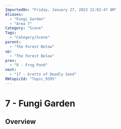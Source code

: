 ```yaml
---
ImportedOn: "Friday, January 27, 2023 12:02:47 AM"
Aliases:
  - "Fungi Garden"
  - "Area 7"
Category: "Scene"
Tags:
  - "Category/Scene"
parent:
  - "The Forest Below"
up:
  - "The Forest Below"
prev:
  - "8 - Frog Pond"
next:
  - "17 - Grotto of Deadly Sand"
RWtopicId: "Topic_9395"
---
```

# 7 - Fungi Garden
## Overview
